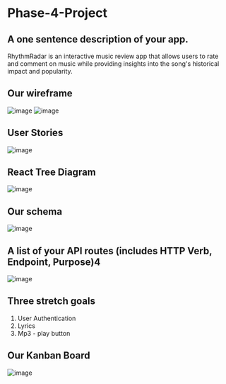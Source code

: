 # Phase-4-Project

## A one sentence description of your app.
RhythmRadar is an interactive music review app that allows users to rate and comment on music while providing insights into the song's historical impact and popularity. 

## Our wireframe
![image](https://github.com/user-attachments/assets/a428fc1d-0286-4f13-9ffe-e5308592ade9)
![image](https://github.com/user-attachments/assets/aa73d6fa-4a76-4534-a7d6-f0d15a0d58ee)

## User Stories
![image](https://github.com/user-attachments/assets/8da3bd55-7258-468e-9498-200ab2280fbd)

## React Tree Diagram
![image](https://github.com/user-attachments/assets/32541ca5-5964-41b9-bb81-680429a15ef6)

## Our schema
![image](https://github.com/user-attachments/assets/ee764a59-7ffc-430a-b9f7-fd6c0bad93a0)

## A list of your API routes (includes HTTP Verb, Endpoint, Purpose)4
![image](https://github.com/user-attachments/assets/327b5b4b-20ac-43cd-a51e-49638565fec0)

## Three stretch goals
1. User Authentication 
2. Lyrics 
3. Mp3 - play button 

## Our Kanban Board
![image](https://github.com/user-attachments/assets/566e27ec-9ed9-42ca-bd20-23d5fd0c9ff5)
